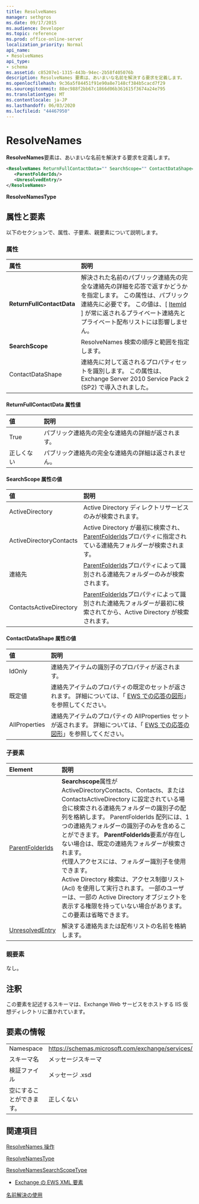 ```yaml
---
title: ResolveNames
manager: sethgros
ms.date: 09/17/2015
ms.audience: Developer
ms.topic: reference
ms.prod: office-online-server
localization_priority: Normal
api_name:
- ResolveNames
api_type:
- schema
ms.assetid: c85207e1-1315-443b-94ec-2b58f405076b
description: ResolveNames 要素は、あいまいな名前を解決する要求を定義します。
ms.openlocfilehash: 9c36a5f84451f91e90a8e7148cf384b5cacd7f29
ms.sourcegitcommit: 88ec988f2bb67c1866d06b361615f3674a24e795
ms.translationtype: MT
ms.contentlocale: ja-JP
ms.lasthandoff: 06/03/2020
ms.locfileid: "44467950"
---
```

# <a name="resolvenames"></a>ResolveNames

**ResolveNames**要素は、あいまいな名前を解決する要求を定義します。 
  
```XML
<ResolveNames ReturnFullContactData="" SearchScope="" ContactDataShape="">
   <ParentFolderIds/>
   <UnresolvedEntry/>
</ResolveNames>
```

 **ResolveNamesType**
## <a name="attributes-and-elements"></a>属性と要素

以下のセクションで、属性、子要素、親要素について説明します。
  
### <a name="attributes"></a>属性

|**属性**|**説明**|
|:-----|:-----|
|**ReturnFullContactData** <br/> |解決された名前のパブリック連絡先の完全な連絡先の詳細を応答で返すかどうかを指定します。 この属性は、パブリック連絡先に必要です。 この値は、[ [ItemId](itemid.md) ] が常に返されるプライベート連絡先とプライベート配布リストには影響しません。  <br/> |
|**SearchScope** <br/> |ResolveNames 検索の順序と範囲を指定します。  <br/> |
|ContactDataShape  <br/> |連絡先に対して返されるプロパティセットを識別します。 この属性は、Exchange Server 2010 Service Pack 2 (SP2) で導入されました。  <br/> |
   
#### <a name="returnfullcontactdata-attribute-values"></a>ReturnFullContactData 属性値

|**値**|**説明**|
|:-----|:-----|
|True  <br/> |パブリック連絡先の完全な連絡先の詳細が返されます。  <br/> |
|正しくない  <br/> |パブリック連絡先の完全な連絡先の詳細は返されません。  <br/> |
   
#### <a name="searchscope-attribute-values"></a>SearchScope 属性の値

|**値**|**説明**|
|:-----|:-----|
|ActiveDirectory  <br/> |Active Directory ディレクトリサービスのみが検索されます。  <br/> |
|ActiveDirectoryContacts  <br/> |Active Directory が最初に検索され、 [ParentFolderIds](parentfolderids.md)プロパティに指定されている連絡先フォルダーが検索されます。  <br/> |
|連絡先  <br/> |[ParentFolderIds](parentfolderids.md)プロパティによって識別される連絡先フォルダーのみが検索されます。  <br/> |
|ContactsActiveDirectory  <br/> |[ParentFolderIds](parentfolderids.md)プロパティによって識別された連絡先フォルダーが最初に検索されてから、Active Directory が検索されます。  <br/> |
   
#### <a name="contactdatashape-attribute-values"></a>ContactDataShape 属性の値

|**値**|**説明**|
|:-----|:-----|
|IdOnly  <br/> |連絡先アイテムの識別子のプロパティが返されます。  <br/> |
|既定値  <br/> |連絡先アイテムのプロパティの既定のセットが返されます。 詳細については、「 [EWS での応答の図形](https://msdn.microsoft.com/library/1c5ddc0a-c4e0-4488-8972-7543b5b464df%28Office.15%29.aspx)」を参照してください。  <br/> |
|AllProperties  <br/> |連絡先アイテムのプロパティの AllProperties セットが返されます。 詳細については、「 [EWS での応答の図形](https://msdn.microsoft.com/library/1c5ddc0a-c4e0-4488-8972-7543b5b464df%28Office.15%29.aspx)」を参照してください。  <br/> |
   
### <a name="child-elements"></a>子要素

|**Element**|**説明**|
|:-----|:-----|
|[ParentFolderIds](parentfolderids.md) <br/> |**Searchscope**属性が ActiveDirectoryContacts、Contacts、または ContactsActiveDirectory に設定されている場合に検索される連絡先フォルダーの識別子の配列を格納します。 ParentFolderIds 配列には、1つの連絡先フォルダーの識別子のみを含めることができます。 **ParentFolderIds**要素が存在しない場合は、既定の連絡先フォルダーが検索されます。  <br/> 代理人アクセスには、フォルダー識別子を使用できます。  <br/> Active Directory 検索は、アクセス制御リスト (Acl) を使用して実行されます。 一部のユーザーは、一部の Active Directory オブジェクトを表示する権限を持っていない場合があります。  <br/> この要素は省略できます。  <br/> |
|[UnresolvedEntry](unresolvedentry.md) <br/> |解決する連絡先または配布リストの名前を格納します。  <br/> |
   
### <a name="parent-elements"></a>親要素

なし。
  
## <a name="remarks"></a>注釈

この要素を記述するスキーマは、Exchange Web サービスをホストする IIS 仮想ディレクトリに置かれています。
  
## <a name="element-information"></a>要素の情報

|||
|:-----|:-----|
|Namespace  <br/> |https://schemas.microsoft.com/exchange/services/2006/messages  <br/> |
|スキーマ名  <br/> |メッセージスキーマ  <br/> |
|検証ファイル  <br/> |メッセージ .xsd  <br/> |
|空にすることができます。  <br/> |正しくない  <br/> |
   
## <a name="see-also"></a>関連項目



[ResolveNames 操作](resolvenames-operation.md)
  
[ResolveNamesType](https://msdn.microsoft.com/library/ExchangeWebServices.ResolveNamesType.aspx)
  
[ResolveNamesSearchScopeType](https://msdn.microsoft.com/library/ExchangeWebServices.ResolveNamesSearchScopeType.aspx)


- [Exchange の EWS XML 要素](ews-xml-elements-in-exchange.md)


[名前解決の使用](https://msdn.microsoft.com/library/9257fb07-89d2-46eb-b885-e2173fe6fbc1%28Office.15%29.aspx)

